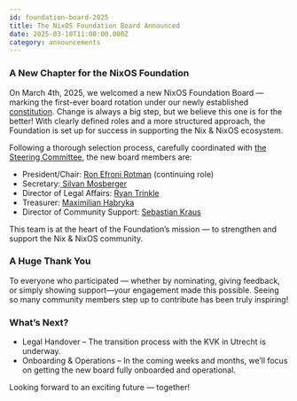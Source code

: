 ```yaml
---
id: foundation-board-2025
title: The NixOS Foundation Board Announced
date: 2025-03-10T11:00:00.000Z
category: announcements
---
```

### A New Chapter for the NixOS Foundation

On March 4th, 2025, we welcomed a new NixOS Foundation Board — marking the first-ever board rotation under our newly established [constitution](https://github.com/NixOS/org/blob/23b3af2f7a3240c6a5343f3234e8e0befe26b7a0/doc/constitution.md). Change is always a big step, but we believe this one is for the better! With clearly defined roles and a more structured approach, the Foundation is set up for success in supporting the Nix & NixOS ecosystem.

Following a thorough selection process, carefully coordinated with [the Steering Committee](https://github.com/NixOS/org/blob/23b3af2f7a3240c6a5343f3234e8e0befe26b7a0/doc/governance.md#governance), the new board members are:

* President/Chair: [Ron Efroni Rotman](https://github.com/refroni) (continuing role)
* Secretary:[ Silvan Mosberger](https://github.com/infinisil)
* Director of Legal Affairs: [Ryan Trinkle](https://github.com/ryantrinkle)
* Treasurer: [Maximilian Habryka](https://github.com/Lassulus)
* Director of Community Support: [Sebastian Kraus](https://github.com/Ra33it0)

This team is at the heart of the Foundation’s mission — to strengthen and support the Nix & NixOS community.

### A Huge Thank You
To everyone who participated — whether by nominating, giving feedback, or simply showing support—your engagement made this possible. Seeing so many community members step up to contribute has been truly inspiring!

### What’s Next?
* Legal Handover – The transition process with the KVK in Utrecht is underway.
*  Onboarding & Operations – In the coming weeks and months, we’ll focus on getting the new board fully onboarded and operational.

Looking forward to an exciting future — together!